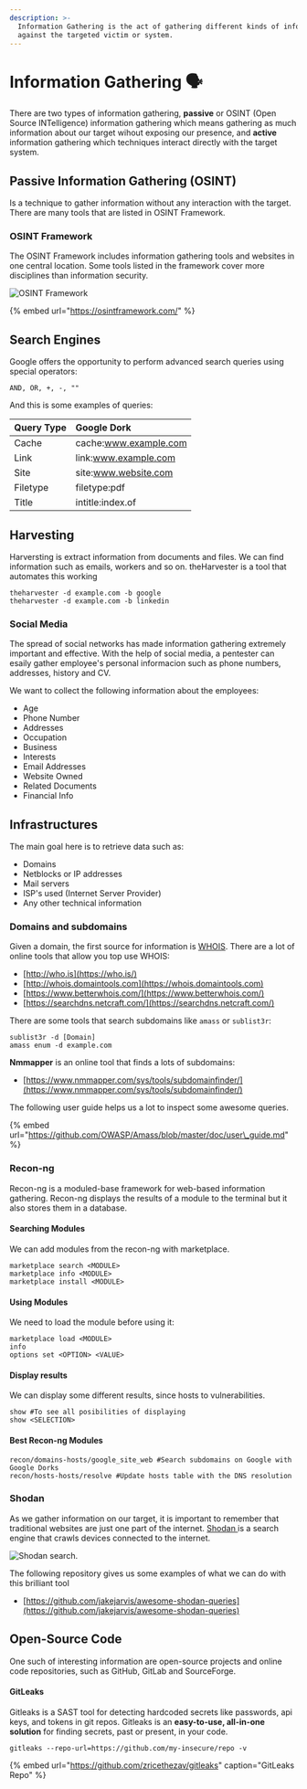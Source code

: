 ```yaml
---
description: >-
  Information Gathering is the act of gathering different kinds of information
  against the targeted victim or system.
---
```


# Information Gathering 🗣

There are two types of information gathering, **passive** or OSINT \(Open Source INTelligence\) information gathering which means gathering as much information about our target wihout exposing our presence, and **active** information gathering which techniques interact directly with the target system.

## Passive Information Gathering \(OSINT\)

Is a technique to gather information without any interaction with the target. There are many tools that are listed in OSINT Framework.

### OSINT Framework

The OSINT Framework includes information gathering tools and websites in one central location. Some tools listed in the framework cover more disciplines than information security.

![OSINT Framework](../.gitbook/assets/osint_fram.png)

{% embed url="https://osintframework.com/" %}



## Search Engines

Google offers the opportunity to perform advanced search queries using special operators:

`AND, OR, +, -, ""`

And this is some examples of queries:

| Query Type | Google Dork |
| :--- | :--- |
| Cache | cache:www.example.com |
| Link | link:www.example.com |
| Site | site:www.website.com |
| Filetype | filetype:pdf |
| Title | intitle:index.of |

## Harvesting

Harversting is extract information from documents and files. We can find information such as emails, workers and so on. theHarvester is a tool that automates this working

```text
theharvester -d example.com -b google
theharvester -d example.com -b linkedin
```

### Social Media

The spread of social networks has made information gathering extremely important and effective. With the help of social media, a pentester can esaily gather employee's  personal informacion such as phone numbers, addresses, history and CV.

We want to collect the following information about the employees:

* Age
* Phone Number
* Addresses
* Occupation
* Business
* Interests
* Email Addresses
* Website Owned
* Related Documents
* Financial Info

## Infrastructures

The main goal here is to retrieve data such as:

* Domains
* Netblocks or IP addresses
* Mail servers
* ISP's used \(Internet Server Provider\)
* Any other technical information

### Domains and subdomains

Given a domain, the first source for information is [WHOIS](https://tools.ietf.org/html/rfc3912). There are a lot of online tools that allow you top use WHOIS:

* [http://who.is](https://who.is/)
* [http://whois.domaintools.com](https://whois.domaintools.com)
* [https://www.betterwhois.com/](https://www.betterwhois.com/)
* [https://searchdns.netcraft.com/](https://searchdns.netcraft.com/)

There are some tools that search subdomains like `amass` or `sublist3r`:

```text
sublist3r -d [Domain]
amass enum -d example.com
```

**Nmmapper** is an online tool that finds a lots of subdomains:

* [https://www.nmmapper.com/sys/tools/subdomainfinder/](https://www.nmmapper.com/sys/tools/subdomainfinder/)

The following user guide helps us a lot to inspect some awesome queries.

{% embed url="https://github.com/OWASP/Amass/blob/master/doc/user\_guide.md" %}

### Recon-ng

Recon-ng is a moduled-base framework for web-based information gathering. Recon-ng displays the results of a module to the terminal but it also stores them in a database.

#### Searching Modules

We can add modules from the recon-ng with marketplace.

```text
marketplace search <MODULE>
marketplace info <MODULE>
marketplace install <MODULE>
```

#### Using Modules

We need to load the module before using it:

```text
marketplace load <MODULE>
info
options set <OPTION> <VALUE>
```

#### Display results

We can display some different results, since hosts to vulnerabilities.

```text
show #To see all posibilities of displaying
show <SELECTION>
```

#### Best Recon-ng Modules

```text
recon/domains-hosts/google_site_web #Search subdomains on Google with Google Dorks
recon/hosts-hosts/resolve #Update hosts table with the DNS resolution
```

### Shodan

As we gather information on our target, it is important to remember that traditional websites are just one part of the internet. [Shodan ](https://www.shodan.io/)is a search engine that crawls devices connected to the internet.

![Shodan search.](../.gitbook/assets/shodan.png)

The following repository gives us some examples of what we can do with this brilliant tool

* [https://github.com/jakejarvis/awesome-shodan-queries](https://github.com/jakejarvis/awesome-shodan-queries)

## Open-Source Code

One such of interesting information are open-source projects and online code repositories, such as GitHub, GitLab and SourceForge.

#### GitLeaks

Gitleaks is a SAST tool for detecting hardcoded secrets like passwords, api keys, and tokens in git repos. Gitleaks is an **easy-to-use, all-in-one solution** for finding secrets, past or present, in your code.

```text
gitleaks --repo-url=https://github.com/my-insecure/repo -v
```

{% embed url="https://github.com/zricethezav/gitleaks" caption="GitLeaks Repo" %}

